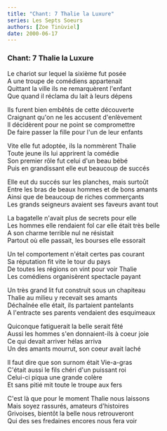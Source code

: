 ```yaml
---
title: "Chant: 7 Thalie la Luxure"
series: Les Septs Soeurs
authors: [Zoe Tinùviel]
date: 2000-06-17
---
```


### Chant: 7 Thalie la Luxure

Le chariot sur lequel la sixième fut posée  
A une troupe de comédiens appartenait  
Quittant la ville ils ne remarquèrent l'enfant  
Que quand il réclama du lait à leurs dépens  

Ils furent bien embêtés de cette découverte  
Craignant qu'on ne les accusent d'enlèvement  
Il décidèrent pour ne point se compromettre  
De faire passer la fille pour l'un de leur enfants  

Vite elle fut adoptée, ils la nommèrent Thalie  
Toute jeune ils lui apprirent la comédie  
Son premier rôle fut celui d'un beau bébé  
Puis en grandissant elle eut beaucoup de succés  

Elle eut du succés sur les planches, mais surtoût  
Entre les bras de beaux hommes et de bons amants  
Ainsi que de beaucoup de riches commerçants  
Les grands seigneurs avaient ses faveurs avant tout  

La bagatelle n'avait plus de secrets pour elle  
Les hommes elle rendaient fol car elle était très belle  
A son charme terrible nul ne résistait  
Partout où elle passait, les bourses elle essorait  

Un tel comportement n'était certes pas courant  
Sa réputation fit vite le tour du pays  
De toutes les régions on vint pour voir Thalie  
Les comédiens organisèrent spectacle payant  

Un très grand lit fut construit sous un chapiteau  
Thalie au milieu y recevait ses amants  
Déchaînée elle était, ils partaient pantelants  
A l'entracte ses parents vendaient des esquimeaux  

Quiconque fatiguerait la belle serait fêté  
Aussi les hommes s'en donnaient-ils à coeur joie  
Ce qui devait arriver hélas arriva  
Un des amants mourrut, son coeur avait laché  

Il faut dire que son surnom était Vie-a-gras  
C'était aussi le fils chéri d'un puissant roi  
Celui-ci piqua une grande colère  
Et sans pitié mit toute le troupe aux fers  

C'est là que pour le moment Thalie nous laissons  
Mais soyez rassurés, amateurs d'histoires  
Grivoises, bientôt la belle nous retrouveront  
Qui des ses fredaines encores nous fera voir  